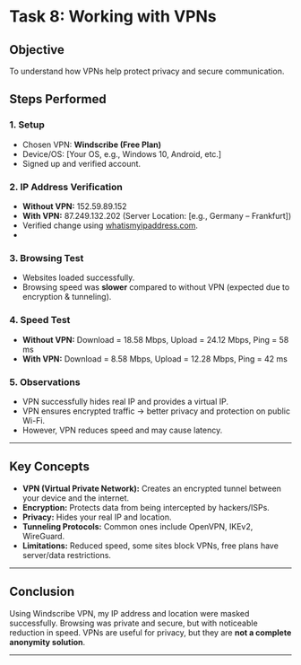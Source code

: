 # Task 8: Working with VPNs

## Objective
To understand how VPNs help protect privacy and secure communication.

## Steps Performed

### 1. Setup
- Chosen VPN: **Windscribe (Free Plan)**
- Device/OS: [Your OS, e.g., Windows 10, Android, etc.]
- Signed up and verified account.

### 2. IP Address Verification
- **Without VPN:** 152.59.89.152
- **With VPN:** 87.249.132.202 (Server Location: [e.g., Germany – Frankfurt])
- Verified change using [whatismyipaddress.com](https://whatismyipaddress.com).
- 
### 3. Browsing Test
- Websites loaded successfully.
- Browsing speed was **slower** compared to without VPN (expected due to encryption & tunneling).

### 4. Speed Test
- **Without VPN:** Download = 18.58 Mbps, Upload = 24.12 Mbps, Ping = 58 ms
- **With VPN:** Download = 8.58 Mbps, Upload = 12.28 Mbps, Ping = 42 ms

### 5. Observations
- VPN successfully hides real IP and provides a virtual IP.
- VPN ensures encrypted traffic → better privacy and protection on public Wi-Fi.
- However, VPN reduces speed and may cause latency.

---

## Key Concepts

- **VPN (Virtual Private Network):** Creates an encrypted tunnel between your device and the internet.
- **Encryption:** Protects data from being intercepted by hackers/ISPs.
- **Privacy:** Hides your real IP and location.
- **Tunneling Protocols:** Common ones include OpenVPN, IKEv2, WireGuard.
- **Limitations:** Reduced speed, some sites block VPNs, free plans have server/data restrictions.

---

## Conclusion
Using Windscribe VPN, my IP address and location were masked successfully. Browsing was private and secure, but with noticeable reduction in speed. VPNs are useful for privacy, but they are **not a complete anonymity solution**.

---
